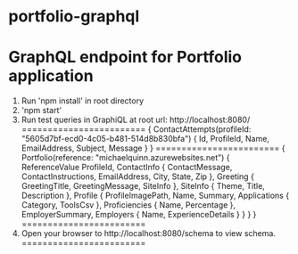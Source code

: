# portfolio-graphql
GraphQL endpoint for Portfolio application
========================

1. Run 'npm install' in root directory
2. 'npm start'
3. Run test queries in GraphiQL at root url: http://localhost:8080/
========================
{
    ContactAttempts(profileId: "5605d7bf-ecd0-4c05-b481-514d8b830bfa") { 
        Id,
        ProfileId,
        Name,
        EmailAddress,
    	Subject,
        Message
	}
}
========================
{
     Portfolio(reference: "michaelquinn.azurewebsites.net") { 
		ReferenceValue
		ProfileId,
		ContactInfo {
			ContactMessage,
			ContactInstructions,
			EmailAddress,
			City,
			State,
			Zip
		},
		Greeting {
			GreetingTitle,
			GreetingMessage,
			SiteInfo
		},
		SiteInfo {
			Theme,
			Title,
			Description
		},
		Profile {
			ProfileImagePath,
			Name,
			Summary,
			Applications {
				Category,
				ToolsCsv
			},
			Proficiencies {
				Name,
				Percentage
			},
			EmployerSummary,
			Employers {
				Name,
				ExperienceDetails
			}
		}
	}
}
========================
4. Open your browser to http://localhost:8080/schema to view schema.
========================

